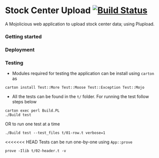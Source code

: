 # Stock Center Upload [![Build Status](https://travis-ci.org/dictyBase/StockCenterUpload.png)](https://travis-ci.org/dictyBase/StockCenterUpload)

A Mojolicious web application to upload stock center data; using Plupload.

### Getting started


### Deployment


### Testing
* Modules required for testing the application can be install using `carton` as

```shell
carton install Test::More Test::Moose Test::Exception Test::Mojo
```

* All the tests can be found in the `t/` folder. For running the test follow steps below

```shell
carton exec perl Build.PL
./Build test
```

OR to run one test at a time

```shell
./Build test --test_files t/01-row.t verbose=1
```

<<<<<<< HEAD
Tests can be run one-by-one using `App::prove`

```shell
prove -Ilib t/02-header.t -v
```
